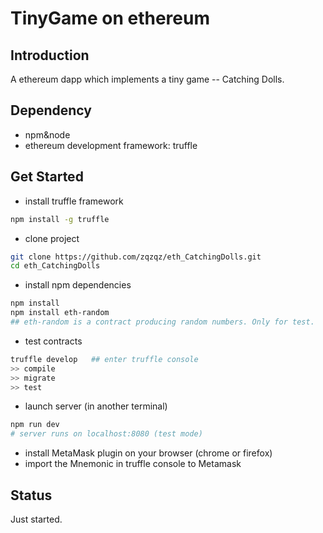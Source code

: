 # TinyGame on ethereum

## Introduction
A ethereum dapp which implements a tiny game -- Catching Dolls.

## Dependency
* npm&node
* ethereum development framework: truffle

## Get Started
* install truffle framework
```Bash
npm install -g truffle
```
* clone project
```Bash
git clone https://github.com/zqzqz/eth_CatchingDolls.git
cd eth_CatchingDolls
```
* install npm dependencies
```Bash
npm install
npm install eth-random
## eth-random is a contract producing random numbers. Only for test.
```
* test contracts
```Bash
truffle develop   ## enter truffle console
>> compile
>> migrate
>> test
```
* launch server (in another terminal)
```Bash
npm run dev
# server runs on localhost:8080 (test mode)
```
* install MetaMask plugin on your browser (chrome or firefox)
* import the Mnemonic in truffle console to Metamask

## Status
Just started.
